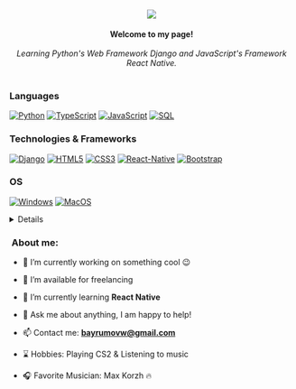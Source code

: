 <h1 align="center">
    <img src="https://readme-typing-svg.herokuapp.com/?font=Righteous&size=35&center=true&vCenter=true&width=500&height=70&duration=4000&lines=Wellcome+👋;" />
</h1>

<p align="center">
    <b>Welcome to my page!</b><br><br>
    <i>
        Learning Python's Web Framework Django and JavaScript's Framework React Native.<br>
    </i><br>
</p>

### Languages
[![Python](https://img.shields.io/badge/python-black?style=for-the-badge&logo=python)](https://github.com/rowsen2904)
[![TypeScript](https://img.shields.io/badge/typescript-black?style=for-the-badge&logo=typescript)](https://github.com/rowsen2904)
[![JavaScript](https://img.shields.io/badge/javascript-black?style=for-the-badge&logo=javascript)](https://github.com/rowsen2904)
[![SQL](https://img.shields.io/badge/sql-black?style=for-the-badge&logo=mysql)](https://github.com/rowsen2904)

### Technologies & Frameworks
[![Django](https://img.shields.io/badge/django-black?style=for-the-badge&logo=django)](https://github.com/rowsen2904)
[![HTML5](https://img.shields.io/badge/html5-black?style=for-the-badge&logo=html5)](https://github.com/rowsen2904)
[![CSS3](https://img.shields.io/badge/css3-black?style=for-the-badge&logo=css3)](https://github.com/rowsen2904)
[![React-Native](https://camo.githubusercontent.com/6e3e6e551b6f70861321e266fbc538a19ce917645fedf232c9c32ead0c5accf9/68747470733a2f2f696d672e736869656c64732e696f2f62616467652f2d52454143544e41544956452d3039303930393f7374796c653d666f722d7468652d6261646765266c6f676f3d5265616374)](https://github.com/rowsen2904)
[![Bootstrap](https://img.shields.io/badge/bootstrap-black?style=for-the-badge&logo=bootstrap)](https://github.com/rowsen2904)

### OS
[![Windows](https://img.shields.io/badge/Windows-black?style=for-the-badge&logo=Windows)](https://github.com/rowsen2904)
[![MacOS](https://img.shields.io/badge/Macos-black?style=for-the-badge&logo=Macos)](https://github.com/rowsen2904)

<details>
<p align="center">
  <a href="https://github.com/rowsen2904">
    <img src="https://github-profile-summary-cards.vercel.app/api/cards/profile-details?username=rowsen2904&theme=transparent" />
  </a>
  <a href="https://github.com/rowsen2904">
    <img src="https://github-readme-streak-stats.herokuapp.com/?user=rowsen2904&hide_border=true&card_width=338&theme=transparent" />
  </a>
  <a href="https://github.com/rowsen2904">
    <img src="https://github-profile-summary-cards.vercel.app/api/cards/stats?username=rowsen2904&theme=transparent" />
  </a>
  <a href="https://github.com/rowsen2904">
    <img src="https://github-readme-stats.vercel.app/api/top-langs/?username=rowsen2904&langs_count=10&exclude_repo=&hide=jupyter%20notebook,vim%20script,cmake,makefile,batchfile,emacs%20lisp,css,html&layout=default&card_width=699&hide_border=true&theme=transparent" />
  </a>
</p>
</details>

<h3>&nbsp;About me:</h3>

- 🔭 I’m currently working on something cool 😉

- 🤝 I’m available for freelancing

- 🌱 I’m currently learning **React Native**

- 💬 Ask me about anything, I am happy to help!

- 📫 Contact me: **bayrumovw@gmail.com**

- ⌛ Hobbies: Playing CS2 & Listening to music

- 🎧 Favorite Musician: Max Korzh 🔥

